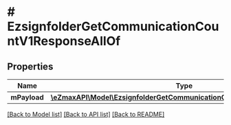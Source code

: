 # # EzsignfolderGetCommunicationCountV1ResponseAllOf

## Properties

Name | Type | Description | Notes
------------ | ------------- | ------------- | -------------
**mPayload** | [**\eZmaxAPI\Model\EzsignfolderGetCommunicationCountV1ResponseMPayload**](EzsignfolderGetCommunicationCountV1ResponseMPayload.md) |  |

[[Back to Model list]](../../README.md#models) [[Back to API list]](../../README.md#endpoints) [[Back to README]](../../README.md)
